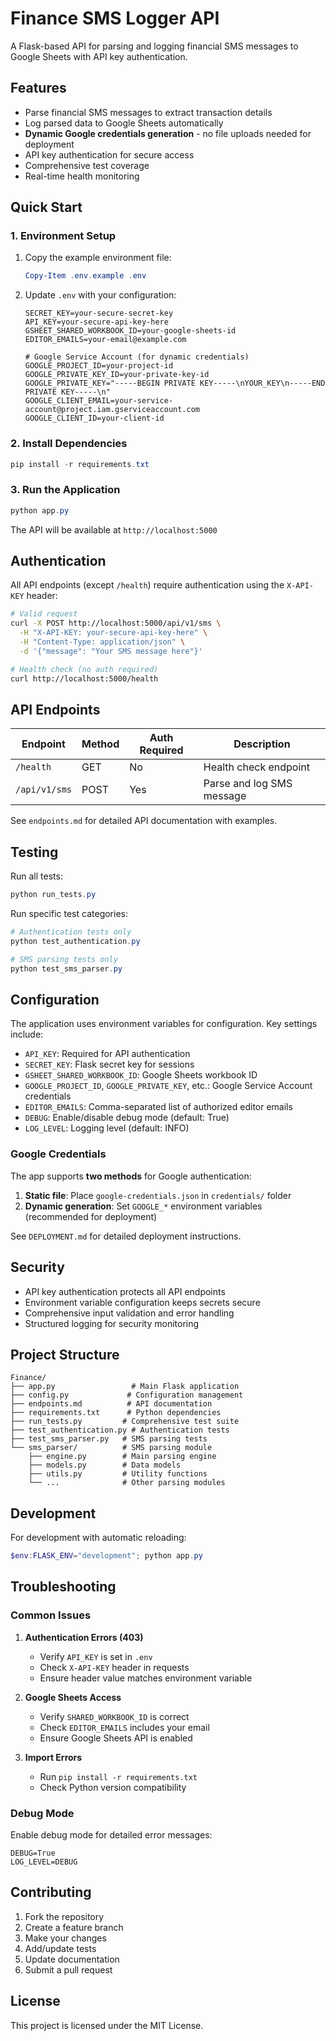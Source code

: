 # Finance SMS Logger API

A Flask-based API for parsing and logging financial SMS messages to Google Sheets with API key authentication.

## Features

- Parse financial SMS messages to extract transaction details
- Log parsed data to Google Sheets automatically
- **Dynamic Google credentials generation** - no file uploads needed for deployment
- API key authentication for secure access
- Comprehensive test coverage
- Real-time health monitoring

## Quick Start

### 1. Environment Setup

1. Copy the example environment file:

   ```powershell
   Copy-Item .env.example .env
   ```

2. Update `.env` with your configuration:

   ```env
   SECRET_KEY=your-secure-secret-key
   API_KEY=your-secure-api-key-here
   GSHEET_SHARED_WORKBOOK_ID=your-google-sheets-id
   EDITOR_EMAILS=your-email@example.com

   # Google Service Account (for dynamic credentials)
   GOOGLE_PROJECT_ID=your-project-id
   GOOGLE_PRIVATE_KEY_ID=your-private-key-id
   GOOGLE_PRIVATE_KEY="-----BEGIN PRIVATE KEY-----\nYOUR_KEY\n-----END PRIVATE KEY-----\n"
   GOOGLE_CLIENT_EMAIL=your-service-account@project.iam.gserviceaccount.com
   GOOGLE_CLIENT_ID=your-client-id
   ```

### 2. Install Dependencies

```powershell
pip install -r requirements.txt
```

### 3. Run the Application

```powershell
python app.py
```

The API will be available at `http://localhost:5000`

## Authentication

All API endpoints (except `/health`) require authentication using the `X-API-KEY` header:

```bash
# Valid request
curl -X POST http://localhost:5000/api/v1/sms \
  -H "X-API-KEY: your-secure-api-key-here" \
  -H "Content-Type: application/json" \
  -d '{"message": "Your SMS message here"}'

# Health check (no auth required)
curl http://localhost:5000/health
```

## API Endpoints

| Endpoint      | Method | Auth Required | Description               |
| ------------- | ------ | ------------- | ------------------------- |
| `/health`     | GET    | No            | Health check endpoint     |
| `/api/v1/sms` | POST   | Yes           | Parse and log SMS message |

See `endpoints.md` for detailed API documentation with examples.

## Testing

Run all tests:

```powershell
python run_tests.py
```

Run specific test categories:

```powershell
# Authentication tests only
python test_authentication.py

# SMS parsing tests only
python test_sms_parser.py
```

## Configuration

The application uses environment variables for configuration. Key settings include:

- `API_KEY`: Required for API authentication
- `SECRET_KEY`: Flask secret key for sessions
- `GSHEET_SHARED_WORKBOOK_ID`: Google Sheets workbook ID
- `GOOGLE_PROJECT_ID`, `GOOGLE_PRIVATE_KEY`, etc.: Google Service Account credentials
- `EDITOR_EMAILS`: Comma-separated list of authorized editor emails
- `DEBUG`: Enable/disable debug mode (default: True)
- `LOG_LEVEL`: Logging level (default: INFO)

### Google Credentials

The app supports **two methods** for Google authentication:

1. **Static file**: Place `google-credentials.json` in `credentials/` folder
2. **Dynamic generation**: Set `GOOGLE_*` environment variables (recommended for deployment)

See `DEPLOYMENT.md` for detailed deployment instructions.

## Security

- API key authentication protects all API endpoints
- Environment variable configuration keeps secrets secure
- Comprehensive input validation and error handling
- Structured logging for security monitoring

## Project Structure

```
Finance/
├── app.py                 # Main Flask application
├── config.py             # Configuration management
├── endpoints.md          # API documentation
├── requirements.txt      # Python dependencies
├── run_tests.py         # Comprehensive test suite
├── test_authentication.py # Authentication tests
├── test_sms_parser.py   # SMS parsing tests
└── sms_parser/          # SMS parsing module
    ├── engine.py        # Main parsing engine
    ├── models.py        # Data models
    ├── utils.py         # Utility functions
    └── ...              # Other parsing modules
```

## Development

For development with automatic reloading:

```powershell
$env:FLASK_ENV="development"; python app.py
```

## Troubleshooting

### Common Issues

1. **Authentication Errors (403)**

   - Verify `API_KEY` is set in `.env`
   - Check `X-API-KEY` header in requests
   - Ensure header value matches environment variable

2. **Google Sheets Access**

   - Verify `SHARED_WORKBOOK_ID` is correct
   - Check `EDITOR_EMAILS` includes your email
   - Ensure Google Sheets API is enabled

3. **Import Errors**
   - Run `pip install -r requirements.txt`
   - Check Python version compatibility

### Debug Mode

Enable debug mode for detailed error messages:

```env
DEBUG=True
LOG_LEVEL=DEBUG
```

## Contributing

1. Fork the repository
2. Create a feature branch
3. Make your changes
4. Add/update tests
5. Update documentation
6. Submit a pull request

## License

This project is licensed under the MIT License.

